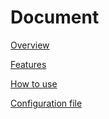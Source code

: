 # Document

[Overview](https://github.com/fox0430/moe/blob/develop/documents/overview.md)

[Features](https://github.com/fox0430/moe/blob/develop/documents/features.md)

[How to use](https://github.com/fox0430/moe/blob/develop/documents/howtouse.md)

[Configuration file](https://github.com/fox0430/moe/blob/develop/documents/configfile.md)
